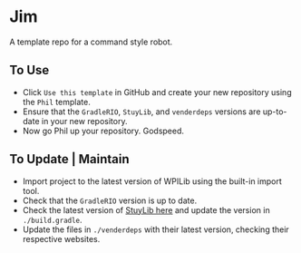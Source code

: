 # Jim

A template repo for a command style robot. 

## To Use

- Click `Use this template` in GitHub and create your new repository using the `Phil` template. 
- Ensure that the `GradleRIO`, `StuyLib`, and `venderdeps` versions are up-to-date in your new repository.
- Now go Phil up your repository. Godspeed. 

## To Update | Maintain

- Import project to the latest version of WPILib using the built-in import tool. 
- Check that the `GradleRIO` version is up to date. 
- Check the latest version of [StuyLib here](https://github.com/StuyPulse/StuyLib/releases) and update the version in `./build.gradle`.
- Update the files in `./venderdeps` with their latest version, checking their respective websites. 
